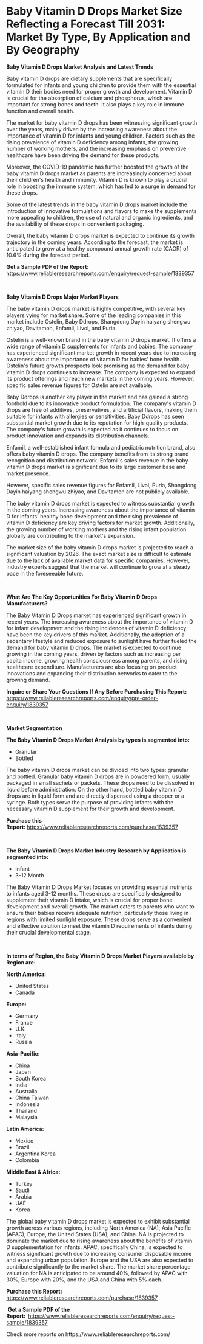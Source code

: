 <p><h1>Baby Vitamin D Drops Market Size Reflecting a Forecast Till 2031: Market By Type, By Application and By Geography</h1></p><p><strong>Baby Vitamin D Drops Market Analysis and Latest Trends</strong></p>
<p><p>Baby vitamin D drops are dietary supplements that are specifically formulated for infants and young children to provide them with the essential vitamin D their bodies need for proper growth and development. Vitamin D is crucial for the absorption of calcium and phosphorus, which are important for strong bones and teeth. It also plays a key role in immune function and overall health.</p><p>The market for baby vitamin D drops has been witnessing significant growth over the years, mainly driven by the increasing awareness about the importance of vitamin D for infants and young children. Factors such as the rising prevalence of vitamin D deficiency among infants, the growing number of working mothers, and the increasing emphasis on preventive healthcare have been driving the demand for these products.</p><p>Moreover, the COVID-19 pandemic has further boosted the growth of the baby vitamin D drops market as parents are increasingly concerned about their children's health and immunity. Vitamin D is known to play a crucial role in boosting the immune system, which has led to a surge in demand for these drops.</p><p>Some of the latest trends in the baby vitamin D drops market include the introduction of innovative formulations and flavors to make the supplements more appealing to children, the use of natural and organic ingredients, and the availability of these drops in convenient packaging.</p><p>Overall, the baby vitamin D drops market is expected to continue its growth trajectory in the coming years. According to the forecast, the market is anticipated to grow at a healthy compound annual growth rate (CAGR) of 10.6% during the forecast period.</p></p>
<p><strong>Get a Sample PDF of the Report:&nbsp;</strong> <a href="https://www.reliableresearchreports.com/enquiry/request-sample/1839357">https://www.reliableresearchreports.com/enquiry/request-sample/1839357</a></p>
<p>&nbsp;</p>
<p><strong>Baby Vitamin D Drops Major Market Players</strong></p>
<p><p>The baby vitamin D drops market is highly competitive, with several key players vying for market share. Some of the leading companies in this market include Ostelin, Baby Ddrops, Shangdong Dayin haiyang shengwu zhiyao, Davitamon, Enfamil, Livol, and Puria.</p><p>Ostelin is a well-known brand in the baby vitamin D drops market. It offers a wide range of vitamin D supplements for infants and babies. The company has experienced significant market growth in recent years due to increasing awareness about the importance of vitamin D for babies' bone health. Ostelin's future growth prospects look promising as the demand for baby vitamin D drops continues to increase. The company is expected to expand its product offerings and reach new markets in the coming years. However, specific sales revenue figures for Ostelin are not available.</p><p>Baby Ddrops is another key player in the market and has gained a strong foothold due to its innovative product formulation. The company's vitamin D drops are free of additives, preservatives, and artificial flavors, making them suitable for infants with allergies or sensitivities. Baby Ddrops has seen substantial market growth due to its reputation for high-quality products. The company's future growth is expected as it continues to focus on product innovation and expands its distribution channels.</p><p>Enfamil, a well-established infant formula and pediatric nutrition brand, also offers baby vitamin D drops. The company benefits from its strong brand recognition and distribution network. Enfamil's sales revenue in the baby vitamin D drops market is significant due to its large customer base and market presence.</p><p>However, specific sales revenue figures for Enfamil, Livol, Puria, Shangdong Dayin haiyang shengwu zhiyao, and Davitamon are not publicly available.</p><p>The baby vitamin D drops market is expected to witness substantial growth in the coming years. Increasing awareness about the importance of vitamin D for infants' healthy bone development and the rising prevalence of vitamin D deficiency are key driving factors for market growth. Additionally, the growing number of working mothers and the rising infant population globally are contributing to the market's expansion.</p><p>The market size of the baby vitamin D drops market is projected to reach a significant valuation by 2026. The exact market size is difficult to estimate due to the lack of available market data for specific companies. However, industry experts suggest that the market will continue to grow at a steady pace in the foreseeable future.</p></p>
<p>&nbsp;</p>
<p><strong>What Are The Key Opportunities For Baby Vitamin D Drops Manufacturers?</strong></p>
<p><p>The Baby Vitamin D Drops market has experienced significant growth in recent years. The increasing awareness about the importance of vitamin D for infant development and the rising incidences of vitamin D deficiency have been the key drivers of this market. Additionally, the adoption of a sedentary lifestyle and reduced exposure to sunlight have further fueled the demand for baby vitamin D drops. The market is expected to continue growing in the coming years, driven by factors such as increasing per capita income, growing health consciousness among parents, and rising healthcare expenditure. Manufacturers are also focusing on product innovations and expanding their distribution networks to cater to the growing demand.</p></p>
<p><strong>Inquire or Share Your Questions If Any Before Purchasing This Report:</strong> <a href="https://www.reliableresearchreports.com/enquiry/pre-order-enquiry/1839357">https://www.reliableresearchreports.com/enquiry/pre-order-enquiry/1839357</a></p>
<p>&nbsp;</p>
<p><strong>Market Segmentation</strong></p>
<p><strong>The Baby Vitamin D Drops Market Analysis by types is segmented into:</strong></p>
<p><ul><li>Granular</li><li>Bottled</li></ul></p>
<p><p>The baby vitamin D drops market can be divided into two types: granular and bottled. Granular baby vitamin D drops are in powdered form, usually packaged in small sachets or packets. These drops need to be dissolved in liquid before administration. On the other hand, bottled baby vitamin D drops are in liquid form and are directly dispensed using a dropper or a syringe. Both types serve the purpose of providing infants with the necessary vitamin D supplement for their growth and development.</p></p>
<p><strong>Purchase this Report:&nbsp;</strong><a href="https://www.reliableresearchreports.com/purchase/1839357">https://www.reliableresearchreports.com/purchase/1839357</a></p>
<p>&nbsp;</p>
<p><strong>The Baby Vitamin D Drops Market Industry Research by Application is segmented into:</strong></p>
<p><ul><li>Infant</li><li>3-12 Month</li></ul></p>
<p><p>The Baby Vitamin D Drops Market focuses on providing essential nutrients to infants aged 3-12 months. These drops are specifically designed to supplement their vitamin D intake, which is crucial for proper bone development and overall growth. The market caters to parents who want to ensure their babies receive adequate nutrition, particularly those living in regions with limited sunlight exposure. These drops serve as a convenient and effective solution to meet the vitamin D requirements of infants during their crucial developmental stage.</p></p>
<p>&nbsp;</p>
<p><strong>In terms of Region, the Baby Vitamin D Drops Market Players available by Region are:</strong></p>
<p>
    <p> <strong> North America: </strong>
        <ul>
            <li>United States</li>
            <li>Canada</li>
        </ul>
        </p> 
    <p> <strong> Europe: </strong>
        <ul>
            <li>Germany</li>
            <li>France</li>
            <li>U.K.</li>
            <li>Italy</li>
            <li>Russia</li>
        </ul>
        </p> 
    <p> <strong> Asia-Pacific: </strong>
        <ul>
            <li>China</li>
            <li>Japan</li>
            <li>South Korea</li>
            <li>India</li>
            <li>Australia</li>
            <li>China Taiwan</li>
            <li>Indonesia</li>
            <li>Thailand</li>
            <li>Malaysia</li>
        </ul>
        </p> 
    <p> <strong> Latin America: </strong>
        <ul>
            <li>Mexico</li>
            <li>Brazil</li>
            <li>Argentina Korea</li>
            <li>Colombia</li>
        </ul>
        </p> 
    <p> <strong> Middle East & Africa: </strong>
        <ul>
            <li>Turkey</li>
            <li>Saudi</li>
            <li>Arabia</li>
            <li>UAE</li>
            <li>Korea</li>
        </ul>
    </p>
    </p>
<p><p>The global baby vitamin D drops market is expected to exhibit substantial growth across various regions, including North America (NA), Asia Pacific (APAC), Europe, the United States (USA), and China. NA is projected to dominate the market due to rising awareness about the benefits of vitamin D supplementation for infants. APAC, specifically China, is expected to witness significant growth due to increasing consumer disposable income and expanding urban population. Europe and the USA are also expected to contribute significantly to the market share. The market share percentage valuation for NA is anticipated to be around 40%, followed by APAC with 30%, Europe with 20%, and the USA and China with 5% each.</p></p>
<p><strong>Purchase this Report: </strong><a href="https://www.reliableresearchreports.com/purchase/1839357">https://www.reliableresearchreports.com/purchase/1839357</a></p>
<p>&nbsp;<strong>Get a Sample PDF of the Report:&nbsp;&nbsp;</strong><a href="https://www.reliableresearchreports.com/enquiry/request-sample/1839357">https://www.reliableresearchreports.com/enquiry/request-sample/1839357</a></p>
<p><strong></strong></p>
<p>Check more reports on https://www.reliableresearchreports.com/</p>